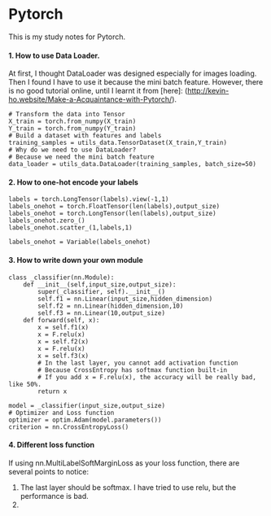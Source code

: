 # Pytorch

This is my study notes for Pytorch.

#### 1. How to use Data Loader.

At first, I thought DataLoader was designed especially for images loading. Then I found I have to use it because the mini batch feature. However, there is no good tutorial online, until I learnt it from [here]: (http://kevin-ho.website/Make-a-Acquaintance-with-Pytorch/).

```
# Transform the data into Tensor
X_train = torch.from_numpy(X_train)
Y_train = torch.from_numpy(Y_train)
# Build a dataset with features and labels
training_samples = utils_data.TensorDataset(X_train,Y_train)
# Why do we need to use DataLoader?
# Because we need the mini batch feature
data_loader = utils_data.DataLoader(training_samples, batch_size=50)
```

#### 2. How to one-hot encode your labels

```
labels = torch.LongTensor(labels).view(-1,1)
labels_onehot = torch.FloatTensor(len(labels),output_size)
labels_onehot = torch.LongTensor(len(labels),output_size)
labels_onehot.zero_()
labels_onehot.scatter_(1,labels,1)

labels_onehot = Variable(labels_onehot)
```

#### 3. How to write down your own module 
```
class _classifier(nn.Module):
    def __init__(self,input_size,output_size):
        super(_classifier, self).__init__()
        self.f1 = nn.Linear(input_size,hidden_dimension)
        self.f2 = nn.Linear(hidden_dimension,10)
        self.f3 = nn.Linear(10,output_size)
    def forward(self, x):
        x = self.f1(x)
        x = F.relu(x)
        x = self.f2(x)
        x = F.relu(x)
        x = self.f3(x)
        # In the last layer, you cannot add activation function
        # Because CrossEntropy has softmax function built-in
        # If you add x = F.relu(x), the accuracy will be really bad, like 50%. 
        return x

model = _classifier(input_size,output_size)
# Optimizer and Loss function
optimizer = optim.Adam(model.parameters())
criterion = nn.CrossEntropyLoss()
```

#### 4. Different loss function
If using nn.MultiLabelSoftMarginLoss as your loss function, there are several points to notice:

1. The last layer should be softmax. I have tried to use relu, but the performance is bad.
2. 

